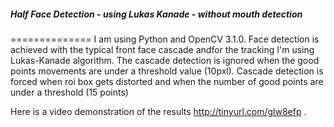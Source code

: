 ##### Half Face Detection - using Lukas Kanade - without mouth detection
==============
I am using Python and OpenCV 3.1.0.
Face detection is achieved with the typical front face cascade andfor the tracking I'm using Lukas-Kanade 
algorithm. The cascade detection is ignored when the
good points movements are under a threshold value (10pxl).
Cascade detection is forced when roi box gets distorted
and when the number of good points are under a threshold (15 points)

Here is a video demonstration of the results http://tinyurl.com/glw8efp .

